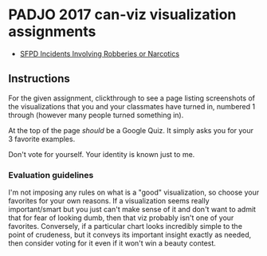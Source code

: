 # PADJO 2017 can-viz visualization assignments




- [SFPD Incidents Involving Robberies or Narcotics](sfpd-robbers-drugs-incidents/)


## Instructions

For the given assignment, clickthrough to see a page listing screenshots of the visualizations that you and your classmates have turned in, numbered 1 through (however many people turned something in).

At the top of the page *should* be a Google Quiz. It simply asks you for your 3 favorite examples.

Don't vote for yourself. Your identity is known just to me.

### Evaluation guidelines

I'm not imposing any rules on what is a "good" visualization, so choose your favorites for your own reasons. If a visualization seems really important/smart but you just can't make sense of it and don't want to admit that for fear of looking dumb, then that viz probably isn't one of your favorites. Conversely, if a particular chart looks incredibly simple to the point of crudeness, but it conveys its important insight exactly as needed, then consider voting for it even if it won't win a beauty contest.


